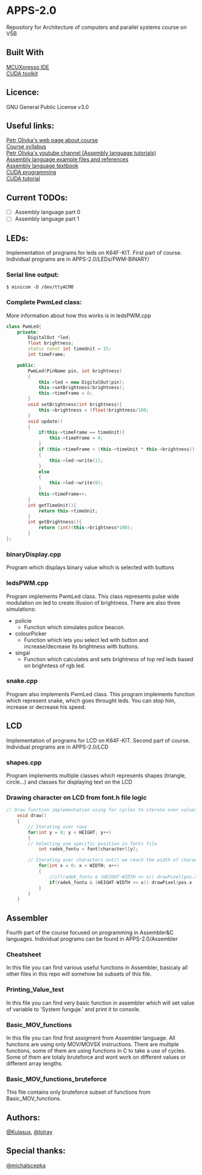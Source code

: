 # APPS-2.0
Repository for Architecture of computers and parallel systems course on VŠB
## Built With
[MCUXpresso IDE](https://www.nxp.com/design/software/development-software/mcuxpresso-software-and-tools/mcuxpresso-integrated-development-environment-ide:MCUXpresso-IDE) </br>
[CUDA toolkit](https://developer.nvidia.com/cuda-downloads)
## Licence:
GNU General Public License v3.0

## Useful links:
[Petr Olivka's web page about course](http://poli.cs.vsb.cz/edu/apps) </br>
[Course syllabus](http://poli.cs.vsb.cz/edu/apps/lab/apps-syllabus.pdf) </br>
[Petr Olivka's youtube channel (Assembly language tutorials)](https://www.youtube.com/channel/UCVsJ3Mvp8HL_kFgqgSpHjlA) </br>
[Assembly language example files and references](http://poli.cs.vsb.cz/edu/apps/soj/) </br>
[Assembly language textbook](http://poli.cs.vsb.cz/edu/apps/soj/down/apps-soj-skripta.pdf) </br>
[CUDA programming](http://poli.cs.vsb.cz/edu/apps/cuda/cuda-programming.pdf) </br>
[CUDA tutorial](https://developer.nvidia.com/cuda-education-training)

## Current TODOs:
- [ ] Assembly language part 0
- [ ] Assembly language part 1

## LEDs:
Implementation of programs for leds on K64F-KIT. First part of course. Individual programs are in APPS-2.0/LEDs/PWM-BINARY/
### Serial line output: 
```shell
$ minicom -D /dev/ttyACM0
```
### Complete PwmLed class:
More information about how this works is in ledsPWM.cpp
```cpp
class PwmLed{
	private:
		DigitalOut *led;
		float brightness;
		static const int timeUnit = 15;
		int timeFrame;

	public:
		PwmLed(PinName pin, int brightness)
		{
			this->led = new DigitalOut(pin);
			this->setBrightness(brightness);
			this->timeFrame = 0;
		}
		void setBrightness(int brightness){
			this->brightness = (float)brightness/100;
		}
		void update()
		{
			if(this->timeFrame == timeUnit){
				this->timeFrame = 0;
			}
			if (this->timeFrame < (this->timeUnit * this->brightness))
			{
				this->led->write(1);
			}
			else
			{
				this->led->write(0);
			}
			this->timeFrame++;
		}
		int getTimeUnit(){
			return this->timeUnit;
		}
		int getBrightness(){
			return (int)(this->brightness*100);
		}
};
```
### binaryDisplay.cpp
Program which displays binary value which is selected with buttons
### ledsPWM.cpp
Program implements PwmLed class. This class represents pulse wide modulation on led to create illusion of brightness.
There are also three simulations:
- policie
    - Function which simulates police beacon.
- colourPicker
    - Function which lets you select led with button and increase/decrease its brightness with buttons.
- singal
    - Function which calculates and sets brightness of top red leds based on brighntess of rgb led.
### snake.cpp
Program also implements PwmLed class. This program implements function which represent snake, which goes throught leds.
You can stop him, increase or decrease his speed.
## LCD
Implementation of programs for LCD on K64F-KIT. Second part of course. Individual programs are in APPS-2.0/LCD
### shapes.cpp
Program implements multiple classes which represents shapes (triangle, circle...) and classes for displaying text on the LCD
### Drawing character on LCD from font.h file logic
```cpp
// Draw function implementation using for cycles to iterate over values in fonts
    void draw()
    {
    	// Iterating over rows
        for(int y = 0; y < HEIGHT; y++)
        {
	    // Selecting one specific position in fonts file
            int radek_fontu = font[character][y];

	    // Iterating over characters until we reach the width of character (last value of character)
            for(int x = 0; x < WIDTH; x++)
            {
                //if(radek_fontu & (HEIGHT-WIDTH << x)) drawPixel(pos.x + x, pos.y + y);	       //LSB
            	if(radek_fontu & (HEIGHT-WIDTH << x)) drawPixel(pos.x - x + WIDTH, pos.y + y);    //MSB
            }
        }
    }
```
## Assembler
Fourth part of the course focused on programming in Assembler&C languages. Individual programs can be found in APPS-2.0/Assembler
### Cheatsheet
In this file you can find various useful functions in Assembler, basicaly all other files in this repo will somehow be subsets of this file.
### Printing_Value_test
In this file you can find very basic function in assembler which will set value of variable to 'System funguje.' and print it to console.
### Basic_MOV_functions
In this file you can find first assigment from Assembler language. All functions are using only MOV/MOVSX instructions. There are multiple functions, some of them are using functions in C to take a use of cycles. Some of them are totaly bruteforce and wont work on different values or different array lengths.
### Basic_MOV_functions_bruteforce
This file contains only bruteforce subset of functions from Basic_MOV_functions. 
## Authors:
[@Kulasus](https://github.com/Kulasus), [@lolray](https://github.com/lolray)

## Special thanks:
[@michalscepka](https://github.com/michalscepka)

